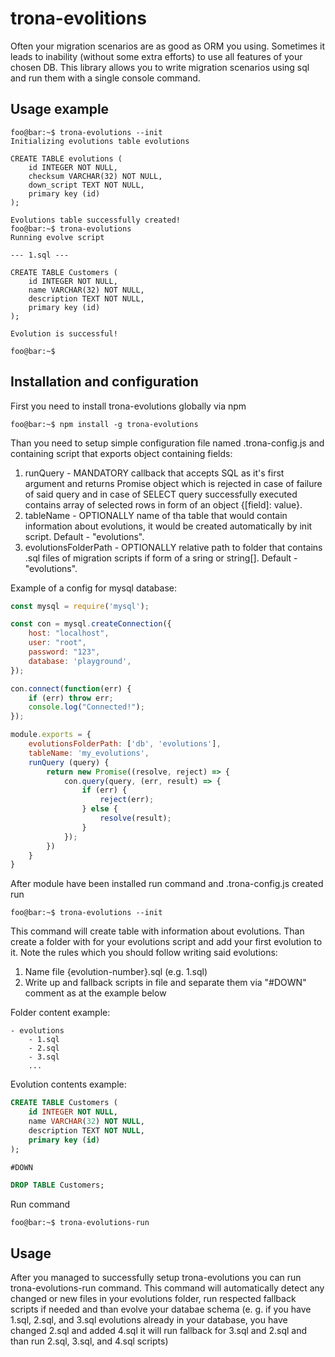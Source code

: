 # trona-evolitions

Often your migration scenarios are as good as ORM you using. Sometimes it leads to inability (without
some extra efforts) to use all features of your chosen DB. This library allows you to write 
migration scenarios using sql and run them with a single console command.

## Usage example

```console
foo@bar:~$ trona-evolutions --init
Initializing evolutions table evolutions

CREATE TABLE evolutions (
    id INTEGER NOT NULL,
    checksum VARCHAR(32) NOT NULL,
    down_script TEXT NOT NULL,
    primary key (id)
);

Evolutions table successfully created!
foo@bar:~$ trona-evolutions
Running evolve script

--- 1.sql ---

CREATE TABLE Customers (
    id INTEGER NOT NULL,
    name VARCHAR(32) NOT NULL,
    description TEXT NOT NULL,
    primary key (id)
);

Evolution is successful!

foo@bar:~$
```

## Installation and configuration

First you need to install trona-evolutions globally via npm

```console
foo@bar:~$ npm install -g trona-evolutions
```

Than you need to setup simple configuration file named .trona-config.js and containing script that
exports object containing fields:
1) runQuery - MANDATORY callback that accepts SQL as it's first argument and returns Promise object 
which is rejected in case of failure of said query and in case of SELECT query successfully 
executed contains array of selected rows in form of an object {[field]: value}.
2) tableName - OPTIONALLY name of tha table that would contain information about evolutions, it would
be created automatically by init script. Default - "evolutions".
3) evolutionsFolderPath - OPTIONALLY relative path to folder that contains .sql files of migration
scripts if form of a sring or string[]. Default - "evolutions".

Example of a config for mysql database:

```javascript
const mysql = require('mysql');

const con = mysql.createConnection({
    host: "localhost",
    user: "root",
    password: "123",
    database: 'playground',
});

con.connect(function(err) {
    if (err) throw err;
    console.log("Connected!");
});

module.exports = {
    evolutionsFolderPath: ['db', 'evolutions'],
    tableName: 'my_evolutions',
    runQuery (query) {
        return new Promise((resolve, reject) => {
            con.query(query, (err, result) => {
                if (err) {
                    reject(err);
                } else {
                    resolve(result);
                }
            });
        })
    }
}
```

After module have been installed run command and .trona-config.js created run

```console
foo@bar:~$ trona-evolutions --init
```

This command will create table with information about evolutions.
Than create a folder with for your evolutions script and add your first evolution to it. Note the
rules which you should follow writing said evolutions:

1) Name file {evolution-number}.sql (e.g. 1.sql)
2) Write up and fallback scripts in file and separate them via "#DOWN" comment as at the
example below

Folder content example:
```
- evolutions
    - 1.sql
    - 2.sql
    - 3.sql
    ...
```

Evolution contents example:

```sql
CREATE TABLE Customers (
    id INTEGER NOT NULL,
    name VARCHAR(32) NOT NULL,
    description TEXT NOT NULL,
    primary key (id)
);

#DOWN

DROP TABLE Customers;
```

Run command 
```console
foo@bar:~$ trona-evolutions-run
```

## Usage
After you managed to successfully setup trona-evolutions you can run trona-evolutions-run command.
This command will automatically detect any changed or new files in your evolutions folder, run
respected fallback scripts if needed and than evolve your databae schema (e. g. if you have 1.sql,
2.sql, and 3.sql evolutions already in your database, you have changed 2.sql and added 4.sql it will 
run fallback for 3.sql and 2.sql and than run 2.sql, 3.sql, and 4.sql scripts)
